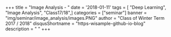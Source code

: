 +++
title = "Image Analysis - "
date = '2018-01-11'
tags = [ "Deep Learning", "Image Analysis", "Class17/18",]
categories = ["seminar"]
banner = "img/seminar/image_analysis/images.PNG"
author = "Class of Winter Term 2017 / 2018"
disqusShortname = "https-wisample-github-io-blog"
description = " "
+++
